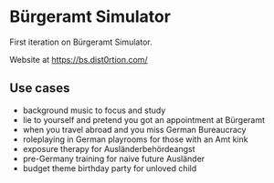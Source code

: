 # Bürgeramt Simulator

First iteration on Bürgeramt Simulator.

Website at https://bs.dist0rtion.com/

## Use cases

- background music to focus and study
- lie to yourself and pretend you got an appointment at Bürgeramt
- when you travel abroad and you miss German Bureaucracy
- roleplaying in German playrooms for those with an Amt kink
- exposure therapy for Ausländerbehördeangst
- pre-Germany training for naive future Ausländer
- budget theme birthday party for unloved child
